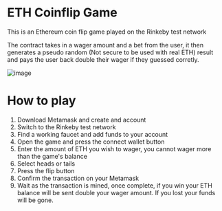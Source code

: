 # ETH Coinflip Game

This is an Ethereum coin flip game played on the Rinkeby test network

The contract takes in a wager amount and a bet from the user, it then generates a pseudo random (Not secure to be used with real ETH)
result and pays the user back double their wager if they guessed corretly.

![image](https://user-images.githubusercontent.com/41972596/163691074-983c6f62-b510-45cc-b6d2-c8fea6abf35a.png)

# How to play

1. Download Metamask and create and account
2. Switch to the Rinkeby test network
3. Find a working faucet and add funds to your account
4. Open the game and press the connect wallet button
5. Enter the amount of ETH you wish to wager, you cannot wager more than the game's balance
6. Select heads or tails
7. Press the flip button
8. Confirm the transaction on your Metamask
9. Wait as the transaction is mined, once complete, if you win your ETH balance will be sent double your wager amount. If you lost your funds will be gone.
